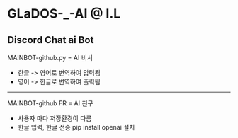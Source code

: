 # GLaDOS-_-AI @ I.L 
 Discord Chat ai Bot
------------------
MAINBOT-github.py = AI 비서
 - 한글 -> 영어로 변역하여 압력됨
 - 영어 -> 한글로 변역하여 출력됨
------------------
MAINBOT-github FR = AI 친구
 - 사용자 마다 저장환경이 다름
 - 한글 입력, 한글 전송
pip install openai 설치
